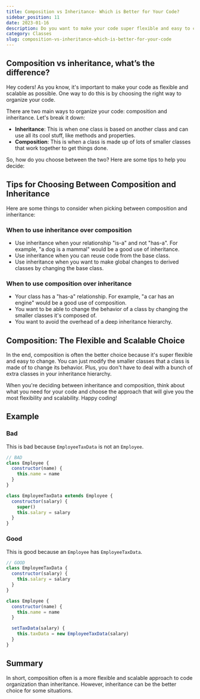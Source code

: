 ```yaml
---
title: Composition vs Inheritance- Which is Better for Your Code?
sidebar_position: 11
date: 2023-01-16
description: Do you want to make your code super flexible and easy to change? Composition might be the way to go! In this post, we'll learn about the difference between composition and inheritance and figure out which one is best for different situations.
category: Classes
slug: composition-vs-inheritance-which-is-better-for-your-code
---
```


## Composition vs inheritance, what’s the difference?

Hey coders! As you know, it's important to make your code as flexible and scalable as possible. One way to do this is by choosing the right way to organize your code.

There are two main ways to organize your code: composition and inheritance. Let's break it down:

- **Inheritance**: This is when one class is based on another class and can use all its cool stuff, like methods and properties.
- **Composition**: This is when a class is made up of lots of smaller classes that work together to get things done.

So, how do you choose between the two? Here are some tips to help you decide:

## **Tips for Choosing Between Composition and Inheritance**

Here are some things to consider when picking between composition and inheritance:

### When to use inheritance over composition

- Use inheritance when your relationship "is-a" and not "has-a". For example, "a dog is a mammal" would be a good use of inheritance.
- Use inheritance when you can reuse code from the base class.
- Use inheritance when you want to make global changes to derived classes by changing the base class.

### When to use composition over inheritance

- Your class has a "has-a" relationship. For example, "a car has an engine" would be a good use of composition.
- You want to be able to change the behavior of a class by changing the smaller classes it's composed of.
- You want to avoid the overhead of a deep inheritance hierarchy.

## **Composition: The Flexible and Scalable Choice**

In the end, composition is often the better choice because it's super flexible and easy to change. You can just modify the smaller classes that a class is made of to change its behavior. Plus, you don't have to deal with a bunch of extra classes in your inheritance hierarchy.

When you're deciding between inheritance and composition, think about what you need for your code and choose the approach that will give you the most flexibility and scalability. Happy coding!

## Example

### Bad

This is bad because `EmployeeTaxData` is not an `Employee`.

```javascript
// BAD
class Employee {
  constructor(name) {
    this.name = name
  }
}

class EmployeeTaxData extends Employee {
  constructor(salary) {
    super()
    this.salary = salary
  }
}
```

### Good

This is good because an `Employee` has `EmployeeTaxData`.

```javascript
// GOOD
class EmployeeTaxData {
  constructor(salary) {
    this.salary = salary
  }
}

class Employee {
  constructor(name) {
    this.name = name
  }

  setTaxData(salary) {
    this.taxData = new EmployeeTaxData(salary)
  }
}
```

## Summary

In short, composition often is a more flexible and scalable approach to code organization than inheritance. However, inheritance can be the better choice for some situations.
